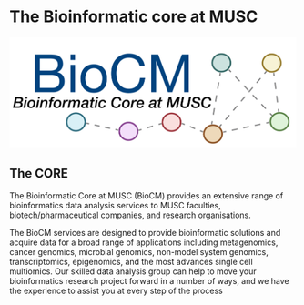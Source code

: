 The Bioinformatic core at MUSC 
==========================
![](Logo_2.png)

## The CORE

The Bioinformatic Core at MUSC (BioCM) provides an extensive range of bioinformatics data analysis services to MUSC faculties, biotech/pharmaceutical companies, and research organisations. 

The BioCM services are designed to provide bioinformatic solutions and acquire data for a broad range of applications including metagenomics, cancer genomics, microbial genomics, non-model system genomics, transcriptomics, epigenomics, and the most advances single cell multiomics. Our skilled data analysis group can help to move your bioinformatics research project forward in a number of ways, and we have the experience to assist you at every step of the process

